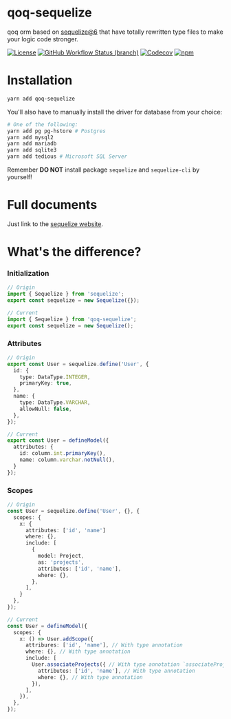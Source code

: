 # qoq-sequelize
qoq orm based on [sequelize@6](https://github.com/sequelize/sequelize) that have totally rewritten type files to make your logic code stronger.

[![License](https://img.shields.io/github/license/qoq-ts/qoq-sequelize)](https://github.com/qoq-ts/qoq-sequelize/blob/master/LICENSE)
[![GitHub Workflow Status (branch)](https://img.shields.io/github/workflow/status/qoq-ts/qoq-sequelize/CI/master)](https://github.com/qoq-ts/qoq-sequelize/actions)
[![Codecov](https://img.shields.io/codecov/c/github/qoq-ts/qoq-sequelize)](https://codecov.io/gh/qoq-ts/qoq-sequelize)
[![npm](https://img.shields.io/npm/v/qoq-sequelize)](https://www.npmjs.com/package/qoq-sequelize)

# Installation

```bash
yarn add qoq-sequelize
```

You'll also have to manually install the driver for database from your choice:

```bash
# One of the following:
yarn add pg pg-hstore # Postgres
yarn add mysql2
yarn add mariadb
yarn add sqlite3
yarn add tedious # Microsoft SQL Server
```

Remember **DO NOT** install package `sequelize` and `sequelize-cli` by yourself!

# Full documents
Just link to the [sequelize website](https://sequelize.org/master/index.html).

# What's the difference?
### Initialization
```typescript
// Origin
import { Sequelize } from 'sequelize';
export const sequelize = new Sequelize({});

// Current
import { Sequelize } from 'qoq-sequelize';
export const sequelize = new Sequelize();
```

### Attributes
```typescript
// Origin
export const User = sequelize.define('User', {
  id: {
    type: DataType.INTEGER,
    primaryKey: true,
  },
  name: {
    type: DataType.VARCHAR,
    allowNull: false,
  },
});

// Current
export const User = defineModel({
  attributes: {
    id: column.int.primaryKey(),
    name: column.varchar.notNull(),
  }
});
```

### Scopes
```typescript
// Origin
const User = sequelize.define('User', {}, {
  scopes: {
    x: {
      attributes: ['id', 'name']
      where: {},
      include: [
        {
          model: Project,
          as: 'projects',
          attributes: ['id', 'name'],
          where: {},
        },
      ],
    }
  },
});

// Current
const User = defineModel({
  scopes: {
    x: () => User.addScope({
      attribures: ['id', 'name'], // With type annotation
      where: {}, // With type annotation
      include: [
        User.associateProjects({ // With type annotation `associateProjects`
          attributes: ['id', 'name'], // With type annotation
          where: {}, // With type annotation
        }),
      ],
    }),
  },
});
```
